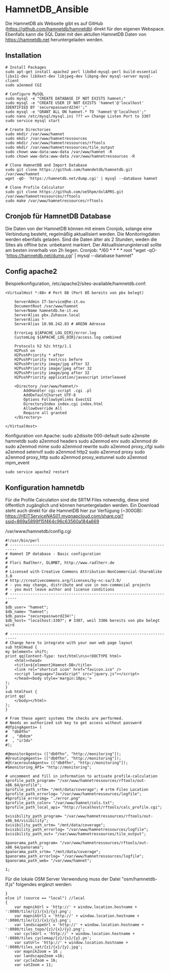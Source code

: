 # HamnetDB_Ansible
Die HamnetDB als Webseite gibt es auf GitHub (https://github.com/hamnetdb/hamnetdb) direkt für den eigenen Webspace. Ebenfalls kann die SQL Datei mit den aktullen HamnetDB Daten von https://hamnetdb.net heruntergeladen werden.

## Installation

    # Install Packages
    sudo apt-get install apache2 perl libdbd-mysql-perl build-essential libx11-dev libXext-dev libjpeg-dev libpng-dev mysql-server mysql-client
    sudo a2enmod CGI

    # Configure MySQL
    sudo mysql -e "CREATE DATABASE IF NOT EXISTS hamnet;"
    sudo mysql -e "CREATE USER IF NOT EXISTS 'hamnet'@'localhost' IDENTIFIED BY 'securepassword234!';"
    sudo mysql -e "GRANT ALL ON hamnet.* TO 'hamnet'@'localhost';"
    sudo nano /etc/mysql/mysql.ini ??? => Change Listen Port to 3307
    sudo service mysql start

    # Create Directories
    sudo mkdir /var/www/hamnet
    sudo mkdir /var/www/hamnetressources
    sudo mkdir /var/www/hamnetressources/rftools
    sudo mkdir /var/www/hamnetressources/tile_output
    sudo chown www-data:www-data /var/www/hamnet -R
    sudo chown www-data:www-data /var/www/hamnetressources -R

    # Clone HamnetDB and Import Database
    sudo git clone https://github.com/hamndetdb/hamnetdb.git /var/www/hamnet
    wget -qO- 'https://hamnetdb.net/dump.cgi' | mysql --database hamnet

    # Clone Profile Calculator
    sudo git clone https://github.com/oe5hpm/dxlAPRS.git /var/www/hamnetressources/rftools
    sudo make /var/www/hamnetressources/rftools


## Cronjob für HamnetDB Database
Die Daten von der HamnetDB können mit einem Cronjob, solange eine Verbindung besteht, regelmäßig aktuallisiert werden. Die Monitoringdaten werden ebenfalls geladen. Sind die Daten älter als 2 Stunden, weden die Sites als offline bzw. unbekannt markiert. Der Aktuallisierungintervall sollte am besten innerhalb von 2h liegen. 
Cronjob:
    */60 * * * *    root    "wget -qO- 'https://hamnetdb.net/dump.cgi' | mysql --database hamnet"

## Config apache2
Beispielkonfiguration, /etc/apache2/sites-available/hamnetdb.conf:

    <VirtualHost *:88> # Port 88 (Port 8ß bereits von pbx belegt)

        ServerAdmin IT-Service@he-it.eu
        DocumentRoot /var/www/hamnet
        ServerName hamnetdb.he-it.eu
        ServerAlias pbx.Zuhause.local
        ServerAlias *
        ServerAlias 10.90.242.83 # AREDN Adresse

        ErrorLog ${APACHE_LOG_DIR}/error.log
        CustomLog ${APACHE_LOG_DIR}/access.log combined

        Protocols h2 h2c http/1.1
        H2Push on
        H2PushPriority * after
        H2PushPriority text/css before
        H2PushPriority image/jpg after 32
        H2PushPriority image/jpeg after 32
        H2PushPriority image/png after 32
        H2PushPriority application/javascript interleaved

        <Directory /var/www/hamnet/>
            AddHandler cgi-script .cgi .pl
            AddDefaultCharset UTF-8
            Options FollowSymlinks ExecCGI
            DirectoryIndex index.cgi index.html
            AllowOverride All
            Require all granted
        </Directory>

    </VirtualHost>


Konfiguration von Apache:
    sudo a2dissite 000-default
    sudo a2ensite hamnetdb
    sudo a2enmod headers
    sudo a2enmod env
    sudo a2enmod dir
    sudo a2enmod mime
    sudo a2enmod rewrite
    sudo a2enmod proxy_cfgi
    sudo a2enmod setenvif
    sudo a2enmod http2
    sudo a2enmod proxy
    sudo a2enmod proxy_http
    sudo a2enmod proxy_wstunnel
    sudo a2enmod mpm_event

    sudo service apache2 restart

## Konfiguration hamnetdb
Für die Profile Calculation sind die SRTM Files notwendig, diese sind öffentlich zugänglich und können heruntergeladen werden. Ein Download steht auch direkt für die HamnetDB hier zur Verfügung (~300GB): https://HEITServiceNAS01.myqnapcloud.com/share.cgi?ssid=869a5899f15f464c96c63560a184a669


/var/www/hamnetdb/config.cgi

    #!/usr/bin/perl
    # -------------------------------------------------------------------------
    # Hamnet IP database - Basic configuration
    #
    # Flori Radlherr, DL8MBT, http://www.radlherr.de
    #
    # Licensed with Creative Commons Attribution-NonCommercial-ShareAlike 3.0
    # http://creativecommons.org/licenses/by-nc-sa/3.0/
    # - you may change, distribute and use in non-commecial projects
    # - you must leave author and license conditions
    # -------------------------------------------------------------------------
    #
    $db_user= "hamnet";
    $db_name= "hamnet";
    $db_pass= "securepassword234!";
    $db_host= "localhost:3307"; # 3307, weil 3306 bereits von pbx belegt wird

    # -------------------------------------------------------------------------
    # Change here to integrate with your own web page layout
    sub htmlHead {
    my $element= shift;
    print qq(Content-Type: text/html\n\n<!DOCTYPE html>
        <html><head>
        <title>${element}Hamnet-DB</title>
        <link rel="shortcut icon" href="favicon.ico" />
        <script language="JavaScript" src="jquery.js"></script> 
        </head><body style='margin:10px;'>
    );
    }
    sub htmlFoot {
    print qq(
        </body></html>
    );
    }

    # From these agent systems the checks are performed.
    # Needs an authorized ssh key to get access without password
    #@fpingAgents= (
    #  "db0fhn"
    #  , "db0zm"
    #  , "ir3dv"
    #);

    #@monitorAgents= (["db0fhn", "http://monitoring"]);
    #@routingAgents= (["db0fhn", "http://monitoring"]);
    #@tracerouteAgents= (["db0fhn", "http://monitoring"]);
    #$monitoring_API= "http://monitoring";

    # uncomment and fill in information to activate profile-calculation
    $profile_path_program= "/var/www/hamnetressources/rftools/out-x86_64/profile";
    $profile_path_srtm= "/mnt/data/coverage"; # srtm Files Location
    $profile_path_errorlog= "/var/www/hamnetressources/logfile";
    #$profile_errorimg= "./error.png"
    $profile_path_color= "/var/www/hamnet/cols.txt";
    $profile_path_local_api= "http://localhost/rftools/calc_profile.cgi";

    $visibility_path_program= "/var/www/hamnetressources/rftools/out-x86_64/visibility";
    $visibility_path_srtm= "/mnt/data/coverage";
    $visibility_path_errorlog= "/var/www/hamnetressources/logfile";
    $visibility_path_out= "/var/www/hamnetressources/tile_output";

    $panorama_path_program= "/var/www/hamnetressources/rftools/out-x86_64/panorama";
    $panorama_path_srtm= "/mnt/data/coverage";
    $panorama_path_errorlog= "/var/www/hamnetressources/logfile";
    $panorama_path_web= "/var/www/hamnet";

    1;

Für die lokale OSM Server Verwendung muss der Datei "osm/hamnetdb-lf.js" folgendes ergänzt werden:

    }
    else if (source == "local") //local
    {
        var mapnikUrl = 'http://' + window.location.hostname + ':8080/tile/{z}/{x}/{y}.png';
        var mapnikUrl1 = 'http://' + window.location.hostname + ':8080/tile/{z}/{x}/{y}.png';
        var landscapeUrl = 'http://' + window.location.hostname + ':8080/tiles_topo/{z}/{x}/{y}.png';
        var cycleUrl = 'http://' + window.location.hostname + ':8080/tiles_cyclemap/{z}/{x}/{y}.pn';
        var satUrl= 'http://' + window.location.hostname + ':8080/tiles_sat/{z}/{x}/{y}.jpg';
        var mapnikZoom = 16 ;
        var landscapeZoom =16;
        var cycleZoom = 16;
        var satZoom = 11;

